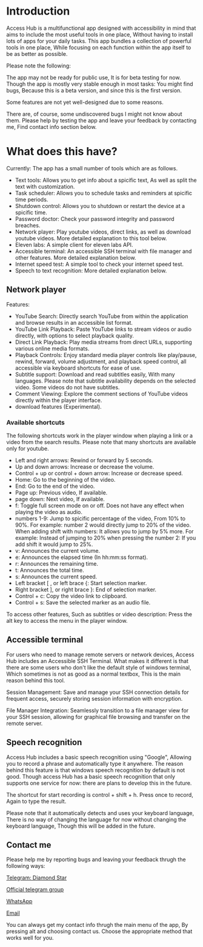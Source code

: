 # Introduction

Access Hub is a multifunctional app designed with accessibility in mind that aims to include the most useful tools in one place, Without having to install lots of apps for your daily tasks. This app bundles a collection of powerful tools in one place, While focusing on each function within the app itself to be as better as possible.

Please note the following:

The app may not be ready for public use, It is for beta testing for now. Though the app is mostly very stable enough in most tasks: You might find bugs, Because this is a beta version, and since this is the first version.

Some features are not yet well-designed due to some reasons.

There are, of course, some undiscovered bugs I might not know about them. Please help by testing the app and leave your feedback by contacting me, Find contact info section below.

# What does this have?

Currently: The app has a small number of tools which are as follows.

- Text tools: Allows you to get info about a spicific text, As well as split the text with customization.
- Task scheduler: Allows you to schedule tasks and reminders at spicific time periods.
- Shutdown control: Allows you to shutdown or restart the device at a spicific time.
- Password doctor: Check your password integrity and password breaches.
- Network player: Play youtube videos, direct links, as well as download youtube videos. More detailed explanation to this tool below.
- Eleven labs: A simple client for eleven labs API.
- Accessible terminal: An accessible SSH terminal with file manager and other features. More detailed explanation below.
- Internet speed test: A simple tool to check your internet speed test.
- Speech to text recognition: More detailed explanation below.

## Network player

Features:

- YouTube Search: Directly search YouTube from within the application and browse results in an accessible list format.
- YouTube Link Playback: Paste YouTube links to stream videos or audio directly, with options to select playback quality.
- Direct Link Playback: Play media streams from direct URLs, supporting various online media formats.
- Playback Controls: Enjoy standard media player controls like play/pause, rewind, forward, volume adjustment, and playback speed control, all accessible via keyboard shortcuts for ease of use.
- Subtitle support: Download and read subtitles easily, With many languages. Please note that subtitle availability depends on the selected video. Some videos do not have subtitles.
- Comment Viewing: Explore the comment sections of YouTube videos directly within the player interface.
- download features (Experimental).

### Available shortcuts

The following shortcuts work in the player window when playing a link or a video from the search results. Please note that many shortcuts are available only for youtube.

- Left and right arrows: Rewind or forward by 5 seconds.
- Up and down arrows: Increase or decrease the volume.
- Control + up or control + down arrow: Increase or decrease speed.
- Home: Go to the beginning of the video.
- End: Go to the end of the video.
- Page up: Previous video, If available.
- page down: Next video, If available.
- f: Toggle full screen mode on or off. Does not have any effect when playing the video as audio.
- numbers 1-9: Jump to spicific percentage of the video, From 10% to 90%. For example: number 2 would directly jump to 20% of the video. When adding shift with numbers: It allows you to jump by 5% more. For example: Instead of jumping to 20% when pressing the number 2: If you add shift it would jump to 25%.
- v: Announces the current volume.
- e: Announces the elapsed time (In hh:mm:ss format).
- r: Announces the remaining time.
- t: Announces the total time.
- s: Announces the current speed.
- Left bracket [ , or left brace {: Start selection marker.
- Right bracket ], or right brace }: End of selection marker.
- Control + c: Copy the video link to clipboard.
- Control + s: Save the selected marker as an audio file.

To access other features, Such as subtitles or video description: Press the alt key to access the menu in the player window.

## Accessible terminal

For users who need to manage remote servers or network devices, Access Hub includes an Accessible SSH Terminal. What makes it different is that there are some users who don't like the default style of windows terminal, Which sometimes is not as good as a normal textbox, This is the main reason behind this tool.

Session Management: Save and manage your SSH connection details for frequent access, securely storing session information with encryption.

File Manager Integration: Seamlessly transition to a file manager view for your SSH session, allowing for graphical file browsing and transfer on the remote server.

## Speech recognition

Access Hub includes a basic speech recognition using "Google", Allowing you to record a phrase and automatically type it anywhere. The reason behind this feature is that windows speech recognition by default is not good. Though access Hub has a basic speech recognition that only supports one service for now: there are plans to develop this in the future.

The shortcut for start recording is control + shift + h. Press once to record, Again to type the result.

Please note that it automatically detects and uses your keyboard language, There is no way of changing the language for now without changing the keyboard language, Though this will be added in the future.

## Contact me

Please help me by reporting bugs and leaving your feedback thrugh the following ways:

[Telegram: Diamond Star](https://t.me/diamondStar35)

[Official telegram group](https://t.me/access_hub_discussion)

[WhatsApp](https://wa.me/201067573360)

[Email](mailto:ramymaherali55@gmail.com)

You can always get my contact info thrugh the main menu of the app, By pressing alt and choosing contact us. Choose the appropriate method that works well for you.